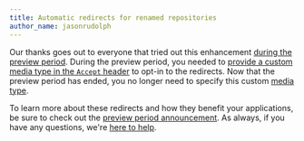 ```yaml
---
title: Automatic redirects for renamed repositories
author_name: jasonrudolph
---
```




Our thanks goes out to everyone that tried out this enhancement [during the preview period][original-announcement]. During the preview period, you needed to [provide a custom media type in the `Accept` header][preview-media-type] to opt-in to the redirects. Now that the preview period has ended, you no longer need to specify this custom [media type][].

To learn more about these redirects and how they benefit your applications, be sure to check out the [preview period announcement][original-announcement]. As always, if you have any questions, we're [here to help][contact].

[contact]: https://github.com/contact?form%5Bsubject%5D=API+Repository+Redirects
[media type]: /v3/media/
[original-announcement]: /changes/2015-04-17-preview-repository-redirects/
[preview-media-type]: /changes/2015-04-17-preview-repository-redirects/#how-can-i-try-out-the-redirects
